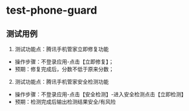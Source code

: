 # test-phone-guard
## 测试用例
1. 测试功能点：腾讯手机管家立即修复功能
- 操作步骤：不登录应用-点击【立即修复】；
- 预期：修复完成后，分数不低于原来分数；
2. 测试功能点：腾讯手机管家安全检测功能
- 操作步骤：不登录应用-点击【安全检测】-进入安全检测点击【立即检测】
- 预期：检测完成后输出检测结果安全/有风险
